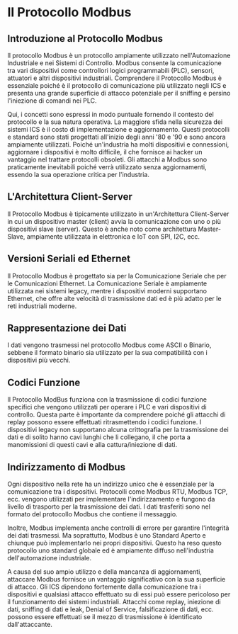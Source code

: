 # Il Protocollo Modbus

## Introduzione al Protocollo Modbus

Il protocollo Modbus è un protocollo ampiamente utilizzato nell'Automazione Industriale e nei Sistemi di Controllo. Modbus consente la comunicazione tra vari dispositivi come controllori logici programmabili (PLC), sensori, attuatori e altri dispositivi industriali. Comprendere il Protocollo Modbus è essenziale poiché è il protocollo di comunicazione più utilizzato negli ICS e presenta una grande superficie di attacco potenziale per il sniffing e persino l'iniezione di comandi nei PLC.

Qui, i concetti sono espressi in modo puntuale fornendo il contesto del protocollo e la sua natura operativa. La maggiore sfida nella sicurezza dei sistemi ICS è il costo di implementazione e aggiornamento. Questi protocolli e standard sono stati progettati all'inizio degli anni '80 e '90 e sono ancora ampiamente utilizzati. Poiché un'industria ha molti dispositivi e connessioni, aggiornare i dispositivi è molto difficile, il che fornisce ai hacker un vantaggio nel trattare protocolli obsoleti. Gli attacchi a Modbus sono praticamente inevitabili poiché verrà utilizzato senza aggiornamenti, essendo la sua operazione critica per l'industria.

## L'Architettura Client-Server

Il Protocollo Modbus è tipicamente utilizzato in un'Architettura Client-Server in cui un dispositivo master (client) avvia la comunicazione con uno o più dispositivi slave (server). Questo è anche noto come architettura Master-Slave, ampiamente utilizzata in elettronica e IoT con SPI, I2C, ecc.

## Versioni Seriali ed Ethernet

Il Protocollo Modbus è progettato sia per la Comunicazione Seriale che per le Comunicazioni Ethernet. La Comunicazione Seriale è ampiamente utilizzata nei sistemi legacy, mentre i dispositivi moderni supportano Ethernet, che offre alte velocità di trasmissione dati ed è più adatto per le reti industriali moderne.

## Rappresentazione dei Dati

I dati vengono trasmessi nel protocollo Modbus come ASCII o Binario, sebbene il formato binario sia utilizzato per la sua compatibilità con i dispositivi più vecchi.

## Codici Funzione

Il Protocollo ModBus funziona con la trasmissione di codici funzione specifici che vengono utilizzati per operare i PLC e vari dispositivi di controllo. Questa parte è importante da comprendere poiché gli attacchi di replay possono essere effettuati ritrasmettendo i codici funzione. I dispositivi legacy non supportano alcuna crittografia per la trasmissione dei dati e di solito hanno cavi lunghi che li collegano, il che porta a manomissioni di questi cavi e alla cattura/iniezione di dati.

## Indirizzamento di Modbus

Ogni dispositivo nella rete ha un indirizzo unico che è essenziale per la comunicazione tra i dispositivi. Protocolli come Modbus RTU, Modbus TCP, ecc. vengono utilizzati per implementare l'indirizzamento e fungono da livello di trasporto per la trasmissione dei dati. I dati trasferiti sono nel formato del protocollo Modbus che contiene il messaggio.

Inoltre, Modbus implementa anche controlli di errore per garantire l'integrità dei dati trasmessi. Ma soprattutto, Modbus è uno Standard Aperto e chiunque può implementarlo nei propri dispositivi. Questo ha reso questo protocollo uno standard globale ed è ampiamente diffuso nell'industria dell'automazione industriale.

A causa del suo ampio utilizzo e della mancanza di aggiornamenti, attaccare Modbus fornisce un vantaggio significativo con la sua superficie di attacco. Gli ICS dipendono fortemente dalla comunicazione tra i dispositivi e qualsiasi attacco effettuato su di essi può essere pericoloso per il funzionamento dei sistemi industriali. Attacchi come replay, iniezione di dati, sniffing di dati e leak, Denial of Service, falsificazione di dati, ecc. possono essere effettuati se il mezzo di trasmissione è identificato dall'attaccante.
